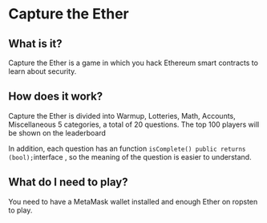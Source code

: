 # Capture the Ether

## What is it?
Capture the Ether is a game in which you hack Ethereum smart contracts to learn about security.

## How does it work?
Capture the Ether is divided into Warmup, Lotteries, Math, Accounts, Miscellaneous 5 categories, a total of 20 questions. The top 100 players will be shown on the leaderboard

In addition, each question has an function ```isComplete() public returns (bool);```interface , so the meaning of the question is easier to understand.

## What do I need to play?
You need to have a MetaMask wallet installed and enough Ether on ropsten to play.